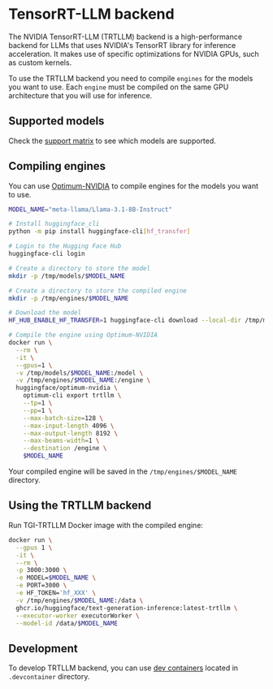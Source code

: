 # TensorRT-LLM backend

The NVIDIA TensorRT-LLM (TRTLLM) backend is a high-performance backend for LLMs
that uses NVIDIA's TensorRT library for inference acceleration.
It makes use of specific optimizations for NVIDIA GPUs, such as custom kernels.

To use the TRTLLM backend you need to compile `engines` for the models you want to use.
Each `engine` must be compiled on the same GPU architecture that you will use for inference.

## Supported models

Check the [support matrix](https://nvidia.github.io/TensorRT-LLM/reference/support-matrix.html) to see which models are
supported.

## Compiling engines

You can use [Optimum-NVIDIA](https://github.com/huggingface/optimum-nvidia) to compile engines for the models you
want to use.

```bash
MODEL_NAME="meta-llama/Llama-3.1-8B-Instruct"

# Install huggingface_cli
python -m pip install huggingface-cli[hf_transfer]

# Login to the Hugging Face Hub
huggingface-cli login

# Create a directory to store the model
mkdir -p /tmp/models/$MODEL_NAME

# Create a directory to store the compiled engine
mkdir -p /tmp/engines/$MODEL_NAME

# Download the model
HF_HUB_ENABLE_HF_TRANSFER=1 huggingface-cli download --local-dir /tmp/models/$MODEL_NAME $MODEL_NAME

# Compile the engine using Optimum-NVIDIA
docker run \
  --rm \
  -it \
  --gpus=1 \
  -v /tmp/models/$MODEL_NAME:/model \
  -v /tmp/engines/$MODEL_NAME:/engine \
  huggingface/optimum-nvidia \
    optimum-cli export trtllm \
    --tp=1 \
    --pp=1 \
    --max-batch-size=128 \
    --max-input-length 4096 \
    --max-output-length 8192 \
    --max-beams-width=1 \
    --destination /engine \
    $MODEL_NAME
```

Your compiled engine will be saved in the `/tmp/engines/$MODEL_NAME` directory.

## Using the TRTLLM backend

Run TGI-TRTLLM Docker image with the compiled engine:

```bash
docker run \
  --gpus 1 \
  -it \
  --rm \
  -p 3000:3000 \
  -e MODEL=$MODEL_NAME \
  -e PORT=3000 \
  -e HF_TOKEN='hf_XXX' \
  -v /tmp/engines/$MODEL_NAME:/data \
  ghcr.io/huggingface/text-generation-inference:latest-trtllm \
  --executor-worker executorWorker \
  --model-id /data/$MODEL_NAME
```

## Development

To develop TRTLLM backend, you can use [dev containers](https://containers.dev/) located in
`.devcontainer` directory.
